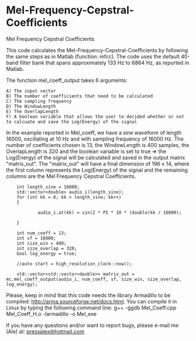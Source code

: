 # Mel-Frequency-Cepstral-Coefficients
Mel Frequency Cepstral Coefficients

This code calculates the Mel-Frequency-Cepstral-Coefficients by following the same steps as in Matlab (function: mfcc). The code uses the default 40-band filter bank that spans approximately 133 Hz to 6864 Hz, as reported in Matlab.

The function mel_coeff_output takes 6 arguments:

    A) The input vector
    B) The number of coefficients that need to be calculated
    C) The sampling frequency
    D) The WindowLength 
    E) The OverlapLength
    F) A boolean variable that allows the user to decided whether or not to calcuate and save the Log(Energy) of the signal
    
In the example reported in Mel_coeff, we have a sine waveform of length 16000, oscillating at 10 Hz and with sampling frequency of 16000 Hz. The number of coefficients chosen is 13, the WindowLength is 400 samples, the OverlapLength is 320 and the boolean variable is set to true => the Log(Energy) of the signal will be calculated and saved in the output matrix "matrix_out". The "matrix_out" will have a final dimension of 196 x 14, where the first column represents the Log(Energy) of the signal and the remaining columns are the Mel Frequency Cepstral Coefficients.

        int length_sine = 16000;
        std::vector<double> audio_i(length_sine);
        for (int kk = 0; kk < length_sine; kk++)
        {

                audio_i.at(kk) = sin(2 * PI * 10 * (double)kk / 16000);

        }

        int num_coeff = 13;
        int sf = 16000;
        int size_win = 400;
        int size_overlap = 320;
        bool log_energy = true;

        //auto start = high_resolution_clock::now();

        std::vector<std::vector<double>> matrix_out = mc.mel_coeff_output(audio_i, num_coeff, sf, size_win, size_overlap, log_energy);
        

Please, keep in mind that this code needs the library Armadillo to be compiled: http://arma.sourceforge.net/docs.html. 
You can compile it in Linux by typing the following command line: g++ -ggdb Mel_Coeff.cpp Mel_Coeff_H.o -larmadillo -o Mel_exe

If you have any questions and/or want to report bugs, please e-mail me (Ale) at: pressalex@hotmail.com
